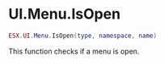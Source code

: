 # UI.Menu.IsOpen

```lua
ESX.UI.Menu.IsOpen(type, namespace, name)
```

This function checks if a menu is open.
